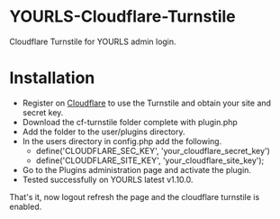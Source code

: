 # YOURLS-Cloudflare-Turnstile
Cloudflare Turnstile for YOURLS admin login.

# Installation
* Register on [Cloudflare](https://dash.cloudflare.com/?to=/:account/turnstile) to use the Turnstile and obtain your site and secret key.
* Download the cf-turnstile folder complete with plugin.php
* Add the folder to the user/plugins directory.
* In the users directory in config.php add the following.
  *  define('CLOUDFLARE_SEC_KEY', 'your_cloudflare_secret_key')
  *  define('CLOUDFLARE_SITE_KEY', 'your_cloudflare_site_key');
* Go to the Plugins administration page and activate the plugin.
* Tested successfully on YOURLS latest v1.10.0.

That's it, now logout refresh the page and the cloudflare turnstile is enabled.
